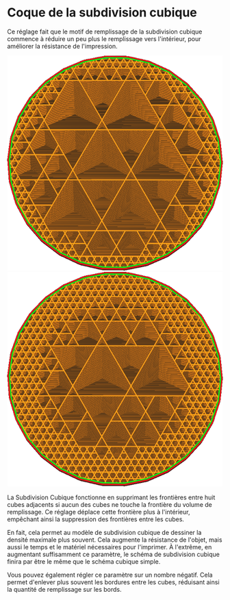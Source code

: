 Coque de la subdivision cubique
====
Ce réglage fait que le motif de remplissage de la subdivision cubique commence à réduire un peu plus le remplissage vers l'intérieur, pour améliorer la résistance de l'impression.

![Subdivision cubique sans coquille supplémentaire](../../../articles/images/sub_div_rad_add_small.png)
![Coque supplémentaire de 5mm](../../../articles/images/sub_div_rad_add_large.png)

La Subdivision Cubique fonctionne en supprimant les frontières entre huit cubes adjacents si aucun des cubes ne touche la frontière du volume de remplissage. Ce réglage déplace cette frontière plus à l'intérieur, empêchant ainsi la suppression des frontières entre les cubes.

En fait, cela permet au modèle de subdivision cubique de dessiner la densité maximale plus souvent. Cela augmente la résistance de l'objet, mais aussi le temps et le matériel nécessaires pour l'imprimer. À l'extrême, en augmentant suffisamment ce paramètre, le schéma de subdivision cubique finira par être le même que le schéma cubique simple.

Vous pouvez également régler ce paramètre sur un nombre négatif. Cela permet d'enlever plus souvent les bordures entre les cubes, réduisant ainsi la quantité de remplissage sur les bords.
